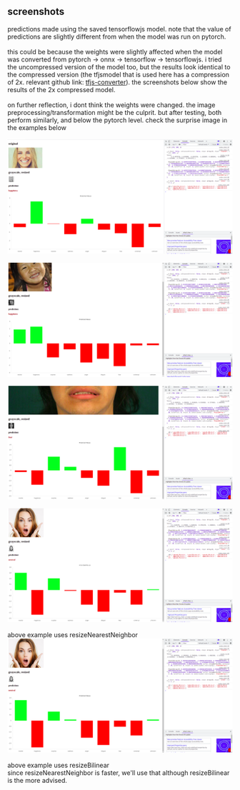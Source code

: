 ## screenshots

predictions made using the saved tensorflowjs model. note that the value of predictions are slightly different from when the model was run on pytorch. <br><br>
this could be because the weights were slightly affected when the model was converted from pytorch -> onnx -> tensorflow -> tensorflowjs. i tried the uncompressed version of the model too, but the results look identical to the compressed version (the tfjsmodel that is used here has a compression of 2x. relevant github link: [tfjs-converter](https://github.com/tensorflow/tfjs/tree/master/tfjs-converter)). the screenshots below show the results of the 2x compressed model.
<br><br>
on further reflection, i dont think the weights were changed. the image preprocessing/transformation might be the culprit. but after testing, both perform similarly, and below the pytorch level. check the surprise image in the examples below
<br><br>
![1](screenshots/1.png)<br><br>
![1](screenshots/2.png)<br><br>
![1](screenshots/3.png)<br><br>
![1](screenshots/4.png)<br><br>
above example uses resizeNearestNeighbor<br>
![1](screenshots/5.png)<br><br>
above example uses resizeBilinear<br>
since resizeNearestNeighbor is faster, we'll use that although resizeBilinear is the more advised. 
